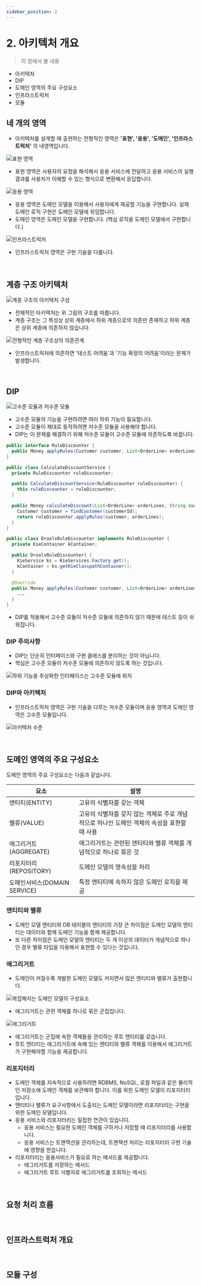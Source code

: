 ```yaml
---
sidebar_position: 2
---
```


# 2. 아키텍처 개요

> 이 장에서 볼 내용

- 아키텍처
- DIP
- 도메인 영역의 주요 구성요소
- 인프라스트럭처
- 모듈

## 네 개의 영역

- 아키텍처를 설계할 때 출현하는 전형적인 영역은 **'표현', '응용', '도메인', '인프라스트럭처'** 의 네영역입니다.

![표현 영역](https://user-images.githubusercontent.com/42582516/149680661-dbc6ad00-e074-4bbb-bce7-a480222adfb7.png)

- 표현 영역은 사용자의 요청을 해석해서 응용 서비스에 전달하고 응용 서비스의 실행 결과를 사용자가 이해할 수 있는 형식으로 변환해서 응답합니다.

![응용 영역](https://user-images.githubusercontent.com/42582516/149680764-7316319f-a887-491e-9657-72d5f94d9797.png)

- 응용 영역은 도메인 모델을 이용해서 사용자에게 제공할 기능을 구현합니다. 실제 도메인 로직 구현은 도메인 모델에 위임합니다.
- 도메인 영역은 도메인 모델을 구현합니다. (핵심 로직을 도메인 모델에서 구현합니다.)

![인프라스트럭처](https://user-images.githubusercontent.com/42582516/149680873-cd72be2d-d7c9-40bb-b269-30964fcf920c.png)

- 인프라스트럭처 영역은 구현 기술을 다룹니다.

<br/>

## 계층 구조 아키텍처

![계층 구조의 아키텍처 구성](https://user-images.githubusercontent.com/42582516/149680967-f76a0e77-ec54-4e42-bbbc-484e2e5b443a.png)

- 전체적인 아키텍처는 위 그림의 구조를 따릅니다.
- 계층 구조는 그 특성상 상위 계층에서 하위 계층으로의 의존만 존재하고 하위 계층은 상위 계층에 의존하지 않습니다.

![전형적인 계층 구조상의 의존관계](https://user-images.githubusercontent.com/42582516/149681123-624aafc7-8220-4d44-aa90-783aea26a7cd.png)

- 인프라스트럭처에 의존하면 '테스트 어려움'과 '기능 확장의 어려움'이라는 문제가 발생합니다.

<br/>

## DIP

![고수준 모듈과 저수준 모듈](https://user-images.githubusercontent.com/42582516/149946529-0ed784a4-c16e-4f55-8fcb-5f51ab5b8a17.png)

- 고수준 모듈의 기능을 구현하려면 여러 하위 기능이 필요합니다.
- 고수준 모듈이 제대로 동작하려면 저수준 모듈을 사용해야 합니다.
- DIP는 이 문제를 해결하기 위해 저수준 모듈이 고수준 모듈에 의존하도록 바꿉니다.

```java
public interface RuleDiscounter {
  public Money applyRules(Customer customer, List<OrderLine> orderLines);
}
```

```java
public class CalculateDiscountService {
  private RuleDiscounter ruleDiscounter;

  public CalculateDiscountService(RuleDiscounter ruleDiscounter) {
    this.ruleDiscounter = ruleDiscounter;
  }

  public Money calculateDiscount(List<OrderLine> orderLines, String customerId) {
    Customer customer = findCustomer(customerId);
    return ruleDiscounter.applyRules(customer, orderLines);
  }
}
```

```java
public class DroolsRuleDiscounter implements RuleDiscounter {
  private KieContainer kContainer;

  public DroolsRuleDiscounter) {
    KieService ks = KieServices.Factory.get();
    kContainer = ks.getKieClasspathContainer();
  }

  @Override
  public Money applyRules(Customer customer, List<OrderLine> orderLines) {
    ...
  }
}
```

- DIP를 적용해서 고수준 모듈이 저수준 모듈에 의존하지 않기 때문에 테스트 등이 쉬워집니다.

### DIP 주의사항

- DIP는 단순히 인터페이스와 구현 클래스를 분리하는 것이 아닙니다.
- 핵심은 고수준 모듈이 저수준 모듈에 의존하지 않도록 하는 것입니다.

![하위 기능을 추상화한 인터페이스는 고수준 모듈에 위치](https://user-images.githubusercontent.com/42582516/150043420-196ea35c-0492-4033-9275-2e9c9a793ca8.png)

### DIP와 아키텍처

- 인프라스트럭처 영역은 구현 기술을 다루는 저수준 모듈이며 응용 영역과 도메인 영역은 고수준 모듈입니다.

![아키텍처 수준](https://user-images.githubusercontent.com/42582516/150043561-7309f180-6cd2-4bda-a1e4-aa7b87683c72.png)

<br/>

## 도메인 영역의 주요 구성요소

도메인 영역의 주요 구성요소는 다음과 같습니다.

| 요소                         | 설명                                                                                        |
| ---------------------------- | ------------------------------------------------------------------------------------------- |
| 엔티티(ENTITY)               | 고유의 식별자를 갖는 객체                                                                   |
| 밸류(VALUE)                  | 고유의 식별자를 갖지 않는 객체로 주로 개념적으로 하나인 도메인 객체의 속성을 표현할 때 사용 |
| 애그리거트(AGGREGATE)        | 애그리거트는 관련된 엔티티와 밸류 객체를 개념적으로 하나로 묶은 것                          |
| 리포지터리(REPOSITORY)       | 도메인 모델의 영속성을 처리                                                                 |
| 도메인서비스(DOMAIN SERVICE) | 특정 엔티티에 속하지 않은 도메인 로직을 제공                                                |

### 엔티티와 밸류

- 도메인 모델 엔티티와 DB 테이블의 엔티티의 가장 큰 차이점은 도메인 모델의 엔티티는 데이터와 함께 도메인 기능을 함께 제공합니다.
- 또 다른 차이점은 도메인 모델의 엔티티는 두 개 이상의 데이터가 개념적으로 하나인 경우 밸류 타입을 이용해서 표현할 수 있다는 것입니다.

### 애그리거트

- 도메인이 커질수록 개발한 도메인 모델도 커지면서 많은 엔티티와 밸류가 출현합니다.

![복잡해지는 도메인 모델의 구성요소](https://user-images.githubusercontent.com/42582516/150241235-9d5534a2-79f4-440e-89f4-11ead1b2e810.png)

- 애그리거트는 관련 객체를 하나로 묶은 군집입니다.

![애그리거트](https://user-images.githubusercontent.com/42582516/150241472-c18dbb6b-d154-4f86-ab08-5415cfacf547.png)

- 애그리거트는 군집에 속한 객체들을 관리하는 루트 엔티티를 갖습니다.
- 루트 엔티티는 애그리거트에 속해 있는 엔티티와 밸류 객체를 이용해서 애그리거트가 구현해야할 기능을 제공합니다.

### 리포지터리

- 도메인 객체를 지속적으로 사용하려면 RDBMS, NoSQL, 로컬 파일과 같은 물리적인 저장소에 도메인 객체를 보관해야 합니다. 이를 위한 도메인 모델이 리포지터리입니다.
- 엔티티나 밸류가 요구사항에서 도출되는 도메인 모델이라면 리포지터리는 구현을 위한 도메인 모델입니다.
- 응용 서비스와 리포지터리는 밀접한 연관이 있습니다.
  - 응용 서비스는 필요한 도메인 객체를 구하거나 저장할 때 리포지터리를 사용합니다.
  - 응용 서비스는 트랜잭션을 관리하는데, 트랜잭션 처리는 리포지터리 구현 기술에 영향을 받습니다.
- 리포지터리는 응용서비스가 필요로 하는 메서드를 제공합니다.
  - 애그리거트를 저장하는 메서드
  - 애그리거트 루트 식별자로 애그리거트를 조회하는 메서드

<br/>

## 요청 처리 흐름

<br/>

## 인프라스트럭처 개요

<br/>

## 모듈 구성
